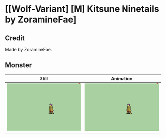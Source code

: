 # [\[Wolf-Variant\] \[M\] Kitsune Ninetails by ZoramineFae]

## Credit

Made by ZoramineFae.
	
## Monster

| Still | Animation |
| :---: | :-------: |
| ![Monster still](./Monster_000.png) | ![Monster animation](./Monster.gif) |
